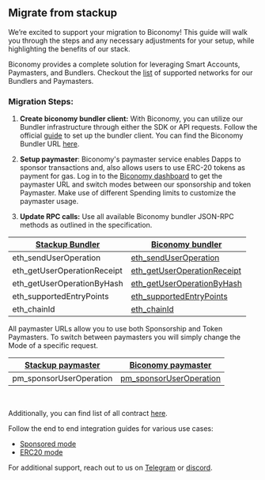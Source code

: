 ## Migrate from stackup 

We’re excited to support your migration to Biconomy! This guide will walk you through the steps and any necessary adjustments for your setup, while highlighting the benefits of our stack.

Biconomy provides a complete solution for leveraging Smart Accounts, Paymasters, and Bundlers. Checkout the [list](https://docs.biconomy.io/supportedNetworks) of supported networks for our Bundlers and Paymasters.

### Migration Steps:

1. **Create biconomy bundler client:** With Biconomy, you can utilize our Bundler infrastructure through either the SDK or API requests. Follow the official [guide](https://docs.biconomy.io/bundler/integration) to set up the bundler client. You can find the Biconomy Bundler URL [here](https://docs.biconomy.io/overview#bundler-url).

2. **Setup paymaster**: Biconomy's paymaster service enables Dapps to sponsor transactions and, also allows users to use ERC-20 tokens as payment for gas. Log in to the [Biconomy dashboard](https://dashboard.biconomy.io/) to get the paymaster URL and switch modes between our sponsorship and token Paymaster. Make use of different Spending limits to customize the paymaster usage.


3. **Update RPC calls:** Use all available Biconomy bundler JSON-RPC methods as outlined in the specification.

| [Stackup Bundler](https://docs.stackup.sh/reference/erc-4337-bundler-api-endpoints)   | [Biconomy bundler](https://docs.biconomy.io/bundler/api)  | 
|------------|------------|
| eth_sendUserOperation | [eth_sendUserOperation](https://docs.biconomy.io/bundler/api/send-UserOperation) |
| eth_getUserOperationReceipt | [eth_getUserOperationReceipt](https://docs.biconomy.io/bundler/api/get-useroperation-receipt) | 
| eth_getUserOperationByHash | [eth_getUserOperationByHash](https://docs.biconomy.io/bundler/api/get-useroperation-by-hash) |
| eth_supportedEntryPoints | [eth_supportedEntryPoints](https://docs.biconomy.io/bundler/api/supported-EntryPoints) |
| eth_chainId | [eth_chainId](https://docs.biconomy.io/bundler/api/chainId) |

All paymaster URLs allow you to use both Sponsorship and Token Paymasters. To switch between paymasters you will simply change the Mode of a specific request.

| [Stackup paymaster](https://docs.stackup.sh/reference/paymaster-api-endpoints)   | [Biconomy paymaster](https://docs.biconomy.io/paymaster)  | 
|------------|------------|
| pm_sponsorUserOperation | [pm_sponsorUserOperation](https://docs.biconomy.io/paymaster/api/sponsor-useroperation) |

<br/>

Additionally, you can find list of all contract [here](https://docs.biconomy.io/contracts).

Follow the end to end integration guides for various use cases:
- [Sponsored mode](https://docs.biconomy.io/tutorials/apiIntegration/paymasterSponsored)
- [ERC20 mode](https://docs.biconomy.io/tutorials/apiIntegration/paymasterERC20)

For additional support, reach out to us on [Telegram](https://t.me/himanshugarg06) or [discord](https://discord.com/invite/biconomy).
